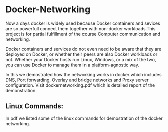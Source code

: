 # Docker-Networking
Now a days docker is widely used because Docker containers and sevices are so powerfull connect them together with non-docker workloads.This project is for partial fulfillment of the course Computer communication and networking.

Docker containers and services do not even need to be aware that they are deployed on Docker, or whether their peers are also Docker workloads or not. Whether your Docker hosts run Linux, Windows, or a mix of the two, you can use Docker to manage them in a platform-agnostic way.

In this we demostrated how the networking works in docker which includes DNS, Port forwarding, Overlay and bridge networks and Proxy server configuration. Visit dockernetworking.pdf which is detailed report of the demonstration.

## Linux Commands:
In pdf we listed some of the linux commands for demostration of the docker networking.
